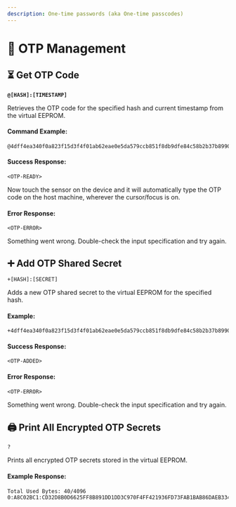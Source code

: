 ```yaml
---
description: One-time passwords (aka One-time passcodes)
---
```


# 🔢 OTP Management

## ⏳ Get OTP Code

<pre class="language-plaintext"><code class="lang-plaintext"><strong>@[HASH]:[TIMESTAMP]
</strong></code></pre>

Retrieves the OTP code for the specified hash and current timestamp from the virtual EEPROM.

#### Command Example:

```plaintext
@4dff4ea340f0a823f15d3f4f01ab62eae0e5da579ccb851f8db9dfe84c58b2b37b89903a740e1ee172da793a6e79d560e5f7f9bd058a12a280433ed6fa46510a:1676821524
```

#### Success Response:

```
<OTP-READY>
```

Now touch the sensor on the device and it will automatically type the OTP code on the host machine, wherever the cursor/focus is on.

#### Error Response:

```
<OTP-ERROR>
```

Something went wrong. Double-check the input specification and try again.

## ➕ Add OTP Shared Secret

```plaintext
+[HASH]:[SECRET]
```

Adds a new OTP shared secret to the virtual EEPROM for the specified hash.

#### Example:

```plaintext
+4dff4ea340f0a823f15d3f4f01ab62eae0e5da579ccb851f8db9dfe84c58b2b37b89903a740e1ee172da793a6e79d560e5f7f9bd058a12a280433ed6fa46510a:ABCDEF0123456789ABCDEF0123456789
```

#### Success Response:

```
<OTP-ADDED>
```

#### Error Response:

```
<OTP-ERROR>
```

Something went wrong. Double-check the input specification and try again.

## 🖨️ Print All Encrypted OTP Secrets

```plaintext
?
```

Prints all encrypted OTP secrets stored in the virtual EEPROM.

#### Example Response:

```
Total Used Bytes: 40/4096
0:A8C02BC1:CD32D8B0D6625FF8B891DD1DD3C970F4FF421936FD73FAB1BAB86DAEB3345B3
```
